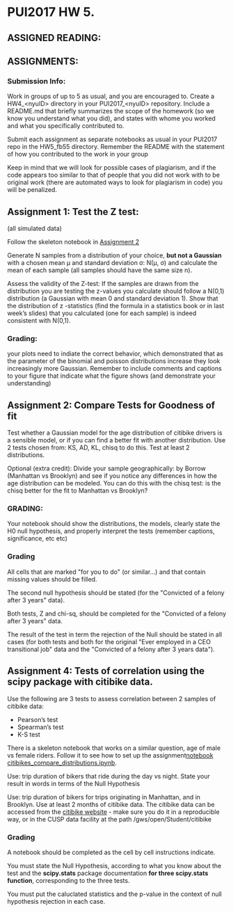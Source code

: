 # PUI2017 HW 5.

## ASSIGNED READING:


## ASSIGNMENTS:

### Submission Info:

Work in groups of up to 5 as usual, and you are encouraged to. 
Create a HW4\_\<nyuID\> directory in your PUI2017\_\<nyuID\> repository. 
Include a README.md that briefly summarizes the scope of the homework (so we know you understand what you did), 
and states with whome you worked and what you specifically contributed to. 


Submit each assignment as separate notebooks as usual in your PUI2017 repo in the HW5_fb55 directory. Remember the README with the statement of how you contributed to the work in your group

Keep in mind that we will look for possible cases of plagiarism, 
and if the code appears too similar to that of people that you did not work with to be original work 
(there are automated ways to look for plagiarism in code) you will be penalized.

## Assignment 1: Test the Z test: 
(all simulated data)


Follow the skeleton notebook in [Assignment 2](https://github.com/fedhere/PUI2017_fb55/tree/master/HW5_fb55/Assignment2.ipynb)

Generate N samples from a distribution of your choice, **but not a Gaussian** with a chosen mean μ and standard deviation σ:   N(μ, σ) and calculate the mean of each sample (all samples should have the same size n). 

Assess the validity of the Z-test: If the samples are drawn from the distribution you are testing the z-values you calculate should follow a N(0,1) distribution (a Gaussian with mean 0 and standard deviation 1). Show that the distribution of z -statistics (find the formula in a statistics book or in last week’s slides) that you calculated (one for each sample) is indeed consistent with N(0,1).


### Grading: 

your plots need to indiate the correct behavior, which demonstrated that as the parameter of the binomial and poisson distributions increase they look increasingly more Gaussian. Remember to include comments and captions to your figure that indicate what the figure shows (and demonstrate your understanding)




## Assignment 2: Compare Tests for Goodness of fit

Test whether a Gaussian model for the age distribution of citibike drivers is a sensible model, or if you can find a better fit with another distribution. Use 2 tests chosen from: KS, AD, KL, chisq to do this. Test at least 2 distributions. 


Optional (extra credit): Divide your sample geographically: by Borrow (Manhattan vs Brooklyn) and see if you notice any differences in how the age distribution can be modeled. You can do this with the chisq test: is the chisq better for the fit to Manhattan vs Brooklyn?


### GRADING: 

Your notebook should show the distributions, the models, clearly state the H0 null hypothesis, and properly interpret the tests (remember captions, significance, etc etc)

### Grading 

All cells that are marked "for you to do" (or similar...) and that contain missing values should be filled.

The second null hypothesis should be stated (for the "Convicted of a felony after 3 years" data).

Both tests, Z and chi-sq, should be completed for the "Convicted of a felony after 3 years" data.

The result of the test in term the rejection of the Null should be stated in all cases (for both tests and both for the original "Ever employed in a CEO transitional job" data and the "Convicted of a felony after 3 years data").

## Assignment 4: Tests of correlation using the scipy package with citibike data.

Use the following are 3 tests to assess correlation between 2 samples of citibike data:
- Pearson’s test 
- Spearman’s test 
- K-S test

There is a skeleton notebook that works on a similar question, age of male vs female riders. Follow it to see how to set up the assignment[notebook citibikes_compare_distributions.ipynb](https://github.com/fedhere/PUI2017_fb55/blob/master/HW4_fb55/citibikes_compare_distributions.ipynb). 


Use: trip duration of bikers that ride during the day vs night. State your result in words in terms of the Null Hypothesis

Use: trip duration of bikers for trips originating in Manhattan, and in Brooklyn. Use at least 2 months of citibike data. The citibike data can be accessed from the [citibike website](https://www.citibikenyc.com/system-data) - make sure you do it in a reproducible way, or in the CUSP data facility at the path /gws/open/Student/citibike


### Grading 

A notebook should be completed as the cell by cell instructions indicate.

You must state the Null Hypothesis, according to what you know about the test and the **scipy.stats** package documentation **for three scipy.stats function**, corresponding to the three tests.

You must put the caluclated statistics and the p-value in the context of null hypothesis rejection in each case.
